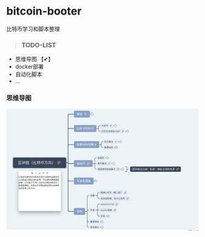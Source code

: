 # bitcoin-booter
比特币学习和脚本整理

>### TODO-LIST

- 思维导图 【✔】
- docker部署
- 自动化脚本
- ...

### 思维导图

![思维导图](./snaps/mind-outline.png)
